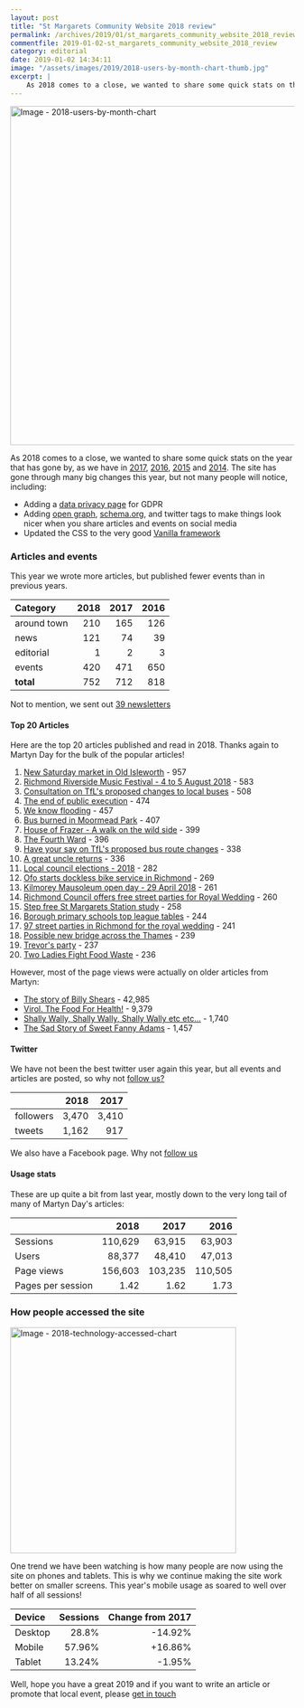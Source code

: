 ```yaml
---
layout: post
title: "St Margarets Community Website 2018 review"
permalink: /archives/2019/01/st_margarets_community_website_2018_review.html
commentfile: 2019-01-02-st_margarets_community_website_2018_review
category: editorial
date: 2019-01-02 14:34:11
image: "/assets/images/2019/2018-users-by-month-chart-thumb.jpg"
excerpt: |
    As 2018 comes to a close, we wanted to share some quick stats on the year that's gone by, as we have in previous years.
---
```

<a href="/assets/images/2019/2018-users-by-month-chart.jpg" title="Click for a larger image"><img src="/assets/images/2019/2018-users-by-month-chart.jpg" width="600" alt="Image - 2018-users-by-month-chart"  class="center"/></a>

As 2018 comes to a close, we wanted to share some quick stats on the year that has gone by, as we have in [2017](/archives/2017/12/st_margarets_community_website_2017_review.html), [2016](/archives/2016/12/st_margarets_community_website_2016_review.html), [2015](/archives/2015/12/st_margarets_community_website_2015_review.html) and [2014](/archives/2014/12/st_margarets_community_website_2014_review.html). The site has gone through many big changes this year, but not many people will notice, including:

- Adding a [data privacy page](https://stmargarets.london/privacy/) for GDPR
- Adding [open graph](http://ogp.me/), [schema.org](http://schema.org/Article), and twitter tags to make things look nicer when you share articles and events on social media
- Updated the CSS to the very good [Vanilla framework](https://vanillaframework.io/)  

### Articles and events

This year we wrote more articles, but published fewer events than in previous years.

| Category    | 2018 | 2017 | 2016 |
|:----------- | ----:| ----:| ----:|
| around town |  210 |  165 |  126 |
| news        |  121 |   74 |   39 |
| editorial   |    1 |    2 |    3 |
| events      |  420 |  471 |  650 |
| **total**   |  752 |  712 |  818 |

Not to mention, we sent out [39 newsletters](/cgi-bin/newsletter.cgi)

#### Top 20 Articles

Here are the top 20 articles published and read in 2018. Thanks again to Martyn Day for the bulk of the popular articles!

1. [New Saturday market in Old Isleworth](/archives/2018/04/old-isleworth-saturday-market.html) - 957
2. [Richmond Riverside Music Festival - 4 to 5 August 2018](/archives/2018/07/event-richmond-riverside-music-festival-2018.html) - 583
3. [Consultation on TfL's proposed changes to local buses](/archives/2018/11/consultation-buses.html) - 508
4. [The end of public execution](/archives/2018/05/the-end-of-public-execution.html) - 474
5. [We know flooding](/archives/2018/04/we-know-flooding.html) - 457
6. [Bus burned in Moormead Park](/archives/2018/11/moormead-bus-burning.html) - 407
7. [House of Frazer - A walk on the wild side](/archives/2018/06/house-of-frazer.html) - 399
8. [The Fourth Ward](/archives/2018/02/the-fourth-ward.html) - 396
9. [Have your say on TfL's proposed bus route changes](/archives/2018/11/lbrut-tfl-consultation-bus-changes.html) - 338
10. [A great uncle returns](/archives/2018/01/great-uncle-returns.html) - 336
11. [Local council elections - 2018](/archives/2018/04/local-council-elections.html) - 282
12. [Ofo starts dockless bike service in Richmond](/archives/2018/04/ofo-dockless-bikes.html) - 269
13. [Kilmorey Mausoleum open day - 29 April 2018](/archives/2018/04/event-kilmorey-mausoleum-open-day.html) - 261
14. [Richmond Council offers free street parties for Royal Wedding](/archives/2018/01/lbrut-free-street-parties-for-harry-and-meghan.html) - 260
15. [Step free St Margarets Station study](/archives/2018/02/step-free-study.html) - 258
16. [Borough primary schools top league tables](/archives/2018/07/lbrut-primary-results-top-league-tables.html) - 244
17. [97 street parties in Richmond for the royal wedding](/archives/2018/05/97-richmond-street-parties.html) - 241
18. [Possible new bridge across the Thames](/archives/2018/10/lbrut-bridge-consultation.html) - 239
19. [Trevor's party](/archives/2018/03/trevor-baylis-party.html) - 237
20. [Two Ladies Fight Food Waste](/archives/2018/08/swlen-fighting-food-waste.html) - 236

However, most of the page views were actually on older articles from Martyn:

- [The story of Billy Shears](/archives/2017/05/billy-shears.html) - 42,985
- [Virol. The Food For Health!](/archives/2016/11/virol-the-food-for-health.html) - 9,379
- [Shally Wally, Shally Wally, Shally Wally etc etc...](/archives/2014/06/shally_wally_shally_wally_shally_wally_etc_etc.html) - 1,740
- [The Sad Story of Sweet Fanny Adams](/archives/2010/12/the_sad_story_of_sweet_fanny_adams.html) - 1,457

#### Twitter

We have not been the best twitter user again this year, but all events and articles are posted, so why not [follow us?](https://twitter.com/stmgrts)

|           |  2018 |  2017 |
| --------- | -----:| -----:|
| followers | 3,470 | 3,410 |
| tweets    | 1,162 |   917 |

We also have a Facebook page. Why not [follow us](https://www.facebook.com/stmgrts/?)

#### Usage stats

These are up quite a bit from last year, mostly down to the very long tail of many of Martyn Day's articles:

|                   |    2018 |    2017 |    2016 |
| ----------------- | -------:| -------:| -------:|
| Sessions          | 110,629 |  63,915 |  63,903 |
| Users             |  88,377 |  48,410 |  47,013 |
| Page views        | 156,603 | 103,235 | 110,505 |
| Pages per session |    1.42 |    1.62 |    1.73 |

### How people accessed the site


<a href="/assets/images/2019/2018-technology-accessed-chart.jpg" title="Click for a larger image"><img src="/assets/images/2019/2018-technology-accessed-chart.jpg" width="400" alt="Image - 2018-technology-accessed-chart"  class=" center"/></a>

One trend we have been watching is how many people are now using the site on phones and tablets. This is why we continue making the site work better on smaller screens.  This year's mobile usage as soared to well over half of all sessions!

| Device  | Sessions | Change&nbsp;from&nbsp;2017 |
|:------- | --------:| --------------------------:|
| Desktop |    28.8% |                    -14.92% |
| Mobile  |   57.96% |                    +16.86% |
| Tablet  |   13.24% |                     -1.95% |

Well, hope you have a great 2019 and if you want to write an article or promote that local event, please [get in touch](/contact/)
